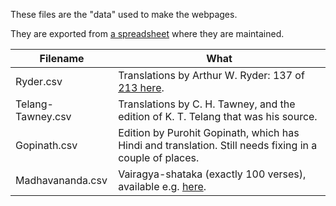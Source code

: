 These files are the "data" used to make the webpages.

They are exported from [a spreadsheet](https://docs.google.com/spreadsheets/d/1W83uaK27fOtKRcHC2oxrdipbSyC174XtshCTalq6vrM/edit) where they are maintained.

| Filename          | What                                                                                                                   |
| ----------------- | ---------------------------------------------------------------------------------------------------------------------- |
| Ryder.csv         | Translations by Arthur W. Ryder: 137 of [213 here](https://shreevatsa.net/ryder/verses/verses.html).                   |
| Telang-Tawney.csv | Translations by C. H. Tawney, and the edition of K. T. Telang that was his source.                                     |
| Gopinath.csv      | Edition by Purohit Gopinath, which has Hindi and translation. Still needs fixing in a couple of places.                |
| Madhavananda.csv  | Vairagya-shataka (exactly 100 verses), available e.g. [here](https://archive.org/details/VairagyasatakamOfBhartrhari). |


